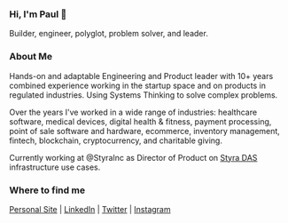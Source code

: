 ### Hi, I'm Paul 👋

Builder, engineer, polyglot, problem solver, and leader.

### About Me

Hands-on and adaptable Engineering and Product leader with 10+ years combined experience working in the startup space and on products in regulated industries. Using Systems Thinking to solve complex problems.

Over the years I've worked in a wide range of industries: healthcare software, medical devices, digital health & fitness, payment processing, point of sale software and hardware, ecommerce, inventory management, fintech, blockchain, cryptocurrency, and charitable giving.

Currently working at @StyraInc as Director of Product on [Styra DAS](https://www.styra.com/) infrastructure use cases.

### Where to find me

[Personal Site](https://foryt.com) | [LinkedIn](https://www.linkedin.com/in/pauljforyt) | [Twitter](https://twitter.com/pauly4it) | [Instagram](https://www.instagram.com/pauly4it)
